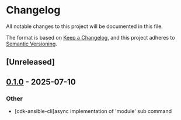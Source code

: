 # Changelog

All notable changes to this project will be documented in this file.

The format is based on [Keep a Changelog](https://keepachangelog.com/en/1.0.0/),
and this project adheres to [Semantic Versioning](https://semver.org/spec/v2.0.0.html).

## [Unreleased]

## [0.1.0](https://github.com/pollenjp/cdk-ansible/compare/cdk-ansible-static-v0.0.2...cdk-ansible-static-v0.1.0) - 2025-07-10

### Other

- [cdk-ansible-cli]async implementation of 'module' sub command
